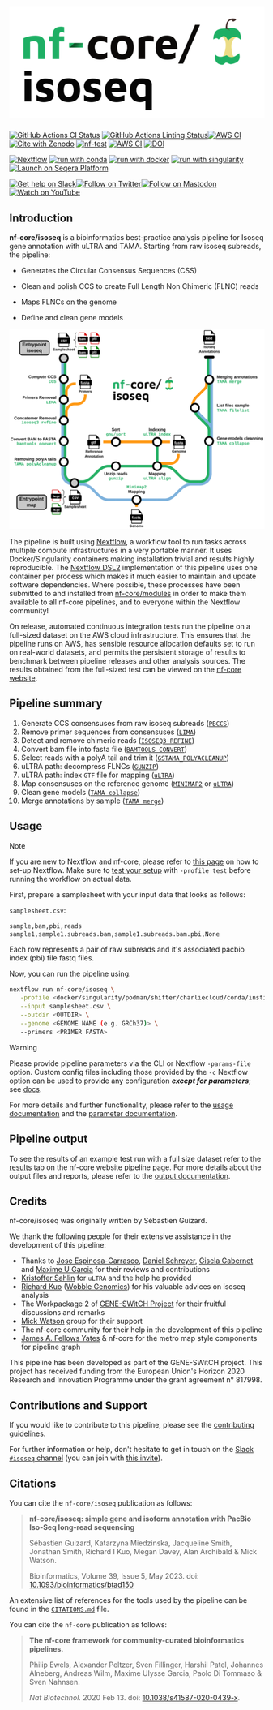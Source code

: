 <h1>
  <picture>
    <source media="(prefers-color-scheme: dark)" srcset="docs/images/nf-core-isoseq_logo_dark.png">
    <img alt="nf-core/isoseq" src="docs/images/nf-core-isoseq_logo_light.png">
  </picture>
</h1>

[![GitHub Actions CI Status](https://github.com/nf-core/isoseq/actions/workflows/ci.yml/badge.svg)](https://github.com/nf-core/isoseq/actions/workflows/ci.yml)
[![GitHub Actions Linting Status](https://github.com/nf-core/isoseq/actions/workflows/linting.yml/badge.svg)](https://github.com/nf-core/isoseq/actions/workflows/linting.yml)[![AWS CI](https://img.shields.io/badge/CI%20tests-full%20size-FF9900?labelColor=000000&logo=Amazon%20AWS)](https://nf-co.re/isoseq/results)[![Cite with Zenodo](http://img.shields.io/badge/DOI-10.5281/zenodo.XXXXXXX-1073c8?labelColor=000000)](https://doi.org/10.5281/zenodo.XXXXXXX)
[![nf-test](https://img.shields.io/badge/unit_tests-nf--test-337ab7.svg)](https://www.nf-test.com)
[![AWS CI](https://img.shields.io/badge/CI%20tests-full%20size-FF9900?labelColor=000000&logo=Amazon%20AWS)](https://nf-co.re/isoseq/results)
[![DOI](https://zenodo.org/badge/499464196.svg)](https://zenodo.org/badge/latestdoi/499464196)

[![Nextflow](https://img.shields.io/badge/nextflow%20DSL2-%E2%89%A523.04.0-23aa62.svg)](https://www.nextflow.io/)
[![run with conda](http://img.shields.io/badge/run%20with-conda-3EB049?labelColor=000000&logo=anaconda)](https://docs.conda.io/en/latest/)
[![run with docker](https://img.shields.io/badge/run%20with-docker-0db7ed?labelColor=000000&logo=docker)](https://www.docker.com/)
[![run with singularity](https://img.shields.io/badge/run%20with-singularity-1d355c.svg?labelColor=000000)](https://sylabs.io/docs/)
[![Launch on Seqera Platform](https://img.shields.io/badge/Launch%20%F0%9F%9A%80-Seqera%20Platform-%234256e7)](https://cloud.seqera.io/launch?pipeline=https://github.com/nf-core/isoseq)

[![Get help on Slack](http://img.shields.io/badge/slack-nf--core%20%23isoseq-4A154B?labelColor=000000&logo=slack)](https://nfcore.slack.com/channels/isoseq)[![Follow on Twitter](http://img.shields.io/badge/twitter-%40nf__core-1DA1F2?labelColor=000000&logo=twitter)](https://twitter.com/nf_core)[![Follow on Mastodon](https://img.shields.io/badge/mastodon-nf__core-6364ff?labelColor=FFFFFF&logo=mastodon)](https://mstdn.science/@nf_core)[![Watch on YouTube](http://img.shields.io/badge/youtube-nf--core-FF0000?labelColor=000000&logo=youtube)](https://www.youtube.com/c/nf-core)

## Introduction

**nf-core/isoseq** is a bioinformatics best-practice analysis pipeline for Isoseq gene annotation with uLTRA and TAMA. Starting from raw isoseq subreads, the pipeline:

- Generates the Circular Consensus Sequences (CSS)

- Clean and polish CCS to create Full Length Non Chimeric (FLNC) reads

- Maps FLNCs on the genome

- Define and clean gene models

![isoseq_pipeline_graph](docs/images/Isoseq_pipeline_metro.png)

The pipeline is built using [Nextflow](https://www.nextflow.io), a workflow tool to run tasks across multiple compute infrastructures in a very portable manner. It uses Docker/Singularity containers making installation trivial and results highly reproducible. The [Nextflow DSL2](https://www.nextflow.io/docs/latest/dsl2.html) implementation of this pipeline uses one container per process which makes it much easier to maintain and update software dependencies. Where possible, these processes have been submitted to and installed from [nf-core/modules](https://github.com/nf-core/modules) in order to make them available to all nf-core pipelines, and to everyone within the Nextflow community!

On release, automated continuous integration tests run the pipeline on a full-sized dataset on the AWS cloud infrastructure. This ensures that the pipeline runs on AWS, has sensible resource allocation defaults set to run on real-world datasets, and permits the persistent storage of results to benchmark between pipeline releases and other analysis sources. The results obtained from the full-sized test can be viewed on the [nf-core website](https://nf-co.re/isoseq/results).

## Pipeline summary

1. Generate CCS consensuses from raw isoseq subreads ([`PBCCS`](https://github.com/PacificBiosciences/ccs))
2. Remove primer sequences from consensuses ([`LIMA`](https://github.com/pacificbiosciences/barcoding/))
3. Detect and remove chimeric reads ([`ISOSEQ3 REFINE`](https://github.com/PacificBiosciences/IsoSeq))
4. Convert bam file into fasta file ([`BAMTOOLS CONVERT`](https://github.com/pezmaster31/bamtools))
5. Select reads with a polyA tail and trim it ([`GSTAMA_POLYACLEANUP`](https://github.com/GenomeRIK/tama))
6. uLTRA path: decompress FLNCs ([`GUNZIP`](https://www.gnu.org/software/gzip/))
7. uLTRA path: index `GTF` file for mapping ([`uLTRA`](https://github.com/ksahlin/ultra))
8. Map consensuses on the reference genome ([`MINIMAP2`](https://github.com/lh3/minimap2) or [`uLTRA`](https://github.com/ksahlin/ultra))
9. Clean gene models ([`TAMA collapse`](https://github.com/GenomeRIK/tama))
10. Merge annotations by sample ([`TAMA merge`](https://github.com/GenomeRIK/tama))

## Usage

> [!NOTE]
> If you are new to Nextflow and nf-core, please refer to [this page](https://nf-co.re/docs/usage/installation) on how to set-up Nextflow. Make sure to [test your setup](https://nf-co.re/docs/usage/introduction#how-to-run-a-pipeline) with `-profile test` before running the workflow on actual data.

First, prepare a samplesheet with your input data that looks as follows:

`samplesheet.csv`:

```csv
sample,bam,pbi,reads
sample1,sample1.subreads.bam,sample1.subreads.bam.pbi,None
```

Each row represents a pair of raw subreads and it's associated pacbio index (pbi) file fastq files.

Now, you can run the pipeline using:

```bash
nextflow run nf-core/isoseq \
   -profile <docker/singularity/podman/shifter/charliecloud/conda/institute> \
   --input samplesheet.csv \
   --outdir <OUTDIR> \
   --genome <GENOME NAME (e.g. GRCh37)> \
   --primers <PRIMER FASTA>
```

> [!WARNING]
> Please provide pipeline parameters via the CLI or Nextflow `-params-file` option. Custom config files including those provided by the `-c` Nextflow option can be used to provide any configuration _**except for parameters**_;
> see [docs](https://nf-co.re/usage/configuration#custom-configuration-files).

For more details and further functionality, please refer to the [usage documentation](https://nf-co.re/isoseq/usage) and the [parameter documentation](https://nf-co.re/isoseq/parameters).

## Pipeline output

To see the results of an example test run with a full size dataset refer to the [results](https://nf-co.re/isoseq/results) tab on the nf-core website pipeline page.
For more details about the output files and reports, please refer to the
[output documentation](https://nf-co.re/isoseq/output).

## Credits

nf-core/isoseq was originally written by Sébastien Guizard.

We thank the following people for their extensive assistance in the development of this pipeline:

- Thanks to [Jose Espinosa-Carrasco](https://github.com/JoseEspinosa), [Daniel Schreyer](https://github.com/DSchreyer), [Gisela Gabernet](https://github.com/ggabernet) and [Maxime U Garcia](https://github.com/maxulysse) for their reviews and contributions
- [Kristoffer Sahlin](https://github.com/ksahlin) for `uLTRA` and the help he provided
- [Richard Kuo](https://github.com/GenomeRIK) ([Wobble Genomics](https://www.wobblegenomics.com/)) for his valuable advices on isoseq analysis
- The Workpackage 2 of [GENE-SWitCH Project](https://www.gene-switch.eu/) for their fruitful discussions and remarks
- [Mick Watson](https://twitter.com/BioMickWatson) group for their support
- The nf-core community for their help in the development of this pipeline
- [James A. Fellows Yates](https://github.com/jfy133) & nf-core for the metro map style components for pipeline graph

This pipeline has been developed as part of the GENE-SWitCH project. This project has received funding from the European Union's Horizon 2020 Research and Innovation Programme under the grant agreement n° 817998.

## Contributions and Support

If you would like to contribute to this pipeline, please see the [contributing guidelines](.github/CONTRIBUTING.md).

For further information or help, don't hesitate to get in touch on the [Slack `#isoseq` channel](https://nfcore.slack.com/channels/isoseq) (you can join with [this invite](https://nf-co.re/join/slack)).

## Citations

You can cite the `nf-core/isoseq` publication as follows:

> **nf-core/isoseq: simple gene and isoform annotation with PacBio Iso-Seq long-read sequencing**
>
> Sébastien Guizard, Katarzyna Miedzinska, Jacqueline Smith, Jonathan Smith, Richard I Kuo, Megan Davey, Alan Archibald & Mick Watson.
>
> Bioinformatics, Volume 39, Issue 5, May 2023. doi: [10.1093/bioinformatics/btad150](https://doi.org/10.1093/bioinformatics/btad150)

An extensive list of references for the tools used by the pipeline can be found in the [`CITATIONS.md`](CITATIONS.md) file.

You can cite the `nf-core` publication as follows:

> **The nf-core framework for community-curated bioinformatics pipelines.**
>
> Philip Ewels, Alexander Peltzer, Sven Fillinger, Harshil Patel, Johannes Alneberg, Andreas Wilm, Maxime Ulysse Garcia, Paolo Di Tommaso & Sven Nahnsen.
>
> _Nat Biotechnol._ 2020 Feb 13. doi: [10.1038/s41587-020-0439-x](https://dx.doi.org/10.1038/s41587-020-0439-x).
